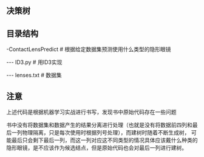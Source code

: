 ## 决策树

## 目录结构
-ContactLensPredict  # 根据给定数据集预测使用什么类型的隐形眼镜

--- ID3.py # 用ID3实现

--- lenses.txt # 数据集

## 注意
上述代码是根据机器学习实战进行书写，发现书中原始代码存在一些问题

书中没有将数据集和数据产生的结果分离进行处理（也就是没有将数据前四列和最后一列物理隔离，只是每次使用时根据列号处理），而建树时随着不断生成树，
可能最后只会剩下最后一列，而这一列对应这不同类型的情况具体应该戴什么种类的隐形眼镜，是不应该作为候选结点，但是原始代码也会对最后一列进行建树。